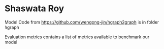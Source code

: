 # Shaswata Roy

Model Code from https://github.com/wengong-jin/hgraph2graph is in folder hgraph

Evaluation metrics contains a list of metrics available to benchmark our model
